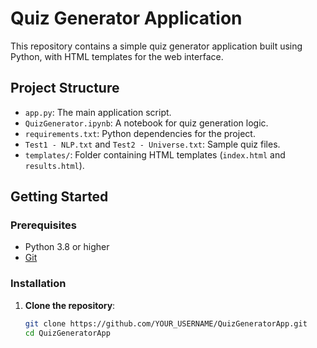 # Quiz Generator Application

This repository contains a simple quiz generator application built using Python, with HTML templates for the web interface.

## Project Structure
- `app.py`: The main application script.
- `QuizGenerator.ipynb`: A notebook for quiz generation logic.
- `requirements.txt`: Python dependencies for the project.
- `Test1 - NLP.txt` and `Test2 - Universe.txt`: Sample quiz files.
- `templates/`: Folder containing HTML templates (`index.html` and `results.html`).

## Getting Started

### Prerequisites
- Python 3.8 or higher
- [Git](https://git-scm.com/)

### Installation

1. **Clone the repository**:
   ```bash
   git clone https://github.com/YOUR_USERNAME/QuizGeneratorApp.git
   cd QuizGeneratorApp
